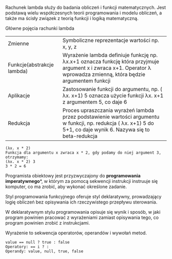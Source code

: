 
Rachunek lambda służy do badania obliczeń i funkcji matematycznych. Jest podstawą wielu współczesnych teorii programowania i modelu obliczeń, a także ma ścisły związek z teorią funkcji i logiką matematyczną.

Główne pojęcia rachunki lambda


|                            |                                                                                                                                                                       |
| -------------------------- | --------------------------------------------------------------------------------------------------------------------------------------------------------------------- |
| Zmienne                    | Symboliczne reprezentacje wartości np. x, y, z                                                                                                                        |
| Funkcje(abstrakcje lambda) | Wyrażenie lambda definiuje funkcję np. λx.x+1 oznacza funkcję która przyjmuje argument x i zwraca x+1. Operator  λ wprowadza zmienną, która będzie argumentem funkcji |
| Aplikacje                  | Zastosowanie funkcji do argumentu, np.  ( λx. x+1) 5 oznacza użycie funkcji  λx. x+1 z argumentem 5, co daje 6                                                        |
| Redukcja                   | Proces upraszczania wyrażeń lambda przez podstawienie wartości argumentu w funkcji, np. redukcja ( λx. x+1) 5 do 5+1, co daje wynik 6. Nazywa się to beta-redukcja    |
```
(λx. x * 2) 
Funkcja dla argumentu x zwraca x * 2, gdy podamy do niej argument 3, otrzymamy:
(λx. x * 2) 3
3 * 2 = 6
```

Programista obiektowy jest przyzwyczajony do **programowania imperatywnego***, w którym za pomocą sekwencji instrukcji instruuje się komputer, co ma zrobić, aby wykonać określone zadanie.

Styl programowania funkcyjnego oferuje styl deklaratywny, prowadzający logię obliczeń bez opisywania ich rzeczywistego przepływu sterowania.

W deklaratywnym stylu programowania opisuje się wynik i sposób, w jaki program powinien pracować z wyrażeniami zamiast opisywania tego, co program powinien zrobić z instrukcjami.

Wyrażenie to sekwencja operatorów, operandów i wywołań metod.
```
value == null ? true : false
Operatory: == i ? :
Operandy: value, null, true, false
```